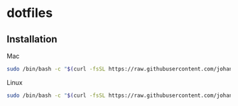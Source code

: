 # dotfiles

## Installation
Mac
```bash
sudo /bin/bash -c "$(curl -fsSL https://raw.githubusercontent.com/johanwulf/.dotfiles/main/bin/osx_setup)"
```

Linux
```bash
sudo /bin/bash -c "$(curl -fsSL https://raw.githubusercontent.com/johanwulf/.dotfiles/main/bin/linux_setup)"
```
